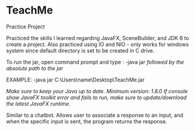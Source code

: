 # TeachMe
Practice Project

Practiced the skills I learned regarding JavaFX, SceneBuilder, and JDK 8 to create a project.
Also practiced using IO and NIO - only works for windows system since default directory is set to be created in C drive.

To run the jar, open command prompt and type :
-java jar *followed by the absolute path to the jar*

EXAMPLE: -java jar C:\Users\name\Desktop\TeachMe.jar

*Make sure to keep your Java up to date. Minimum version: 1.8.0*
*If console show JavaFX toolkit error and fails to run, make sure to update/download the latest JavaFX runtime.*

Similar to a chatbot. Allows user to associate a response to an input, and when the specific input is sent, the program returns the
response.
